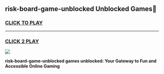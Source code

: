 
## risk-board-game-unblocked Unblocked Games👋
<h3>
<a href="https://news.freeplayer.one?title=risk-board-game-unblocked&ref=16F">CLICK TO PLAY</a></h3>
<hr>

<h3>
<a href="https://news.freeplayer.one?title=risk-board-game-unblocked&ref=16F">CLICK 2 PLAY</a>
  
</h3>

<a href="https://news.freeplayer.one?title=risk-board-game-unblocked&ref=16F/"><img src="https://clearcache.store/games.png"></a>


**risk-board-game-unblocked games unblocked: Your Gateway to Fun and Accessible Online Gaming**
